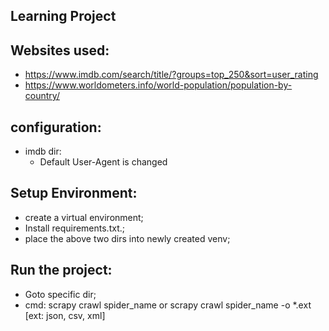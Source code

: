 ## Learning Project
## Websites used:
- https://www.imdb.com/search/title/?groups=top_250&sort=user_rating
- https://www.worldometers.info/world-population/population-by-country/

## configuration:
- imdb dir:
  - Default User-Agent is changed


## Setup Environment:
- create a virtual environment;
- Install requirements.txt.;
- place the above two dirs into newly created venv;

## Run the project:
- Goto specific dir;
- cmd: scrapy crawl spider_name or scrapy crawl spider_name -o *.ext [ext: json, csv, xml]


